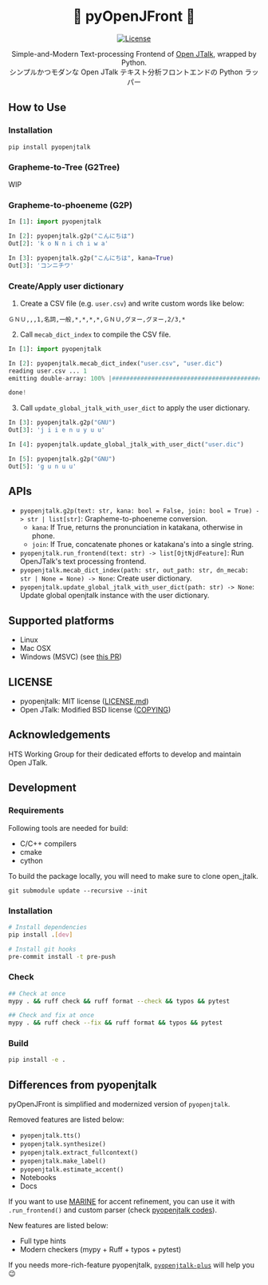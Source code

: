 <div align="center">

# 📃 pyOpenJFront 🔡 <!-- omit in toc -->

[![License](http://img.shields.io/badge/license-MIT-brightgreen.svg?style=flat)](LICENSE.md)

Simple-and-Modern Text-processing Frontend of [Open JTalk](http://open-jtalk.sp.nitech.ac.jp/), wrapped by Python.  
シンプルかつモダンな Open JTalk テキスト分析フロントエンドの Python ラッパー
</div>

## How to Use
### Installation

```
pip install pyopenjtalk
```

### Grapheme-to-Tree (G2Tree)
WIP

### Grapheme-to-phoeneme (G2P)

```py
In [1]: import pyopenjtalk

In [2]: pyopenjtalk.g2p("こんにちは")
Out[2]: 'k o N n i ch i w a'

In [3]: pyopenjtalk.g2p("こんにちは", kana=True)
Out[3]: 'コンニチワ'
```

### Create/Apply user dictionary

1. Create a CSV file (e.g. `user.csv`) and write custom words like below:

```csv
ＧＮＵ,,,1,名詞,一般,*,*,*,*,ＧＮＵ,グヌー,グヌー,2/3,*
```

2. Call `mecab_dict_index` to compile the CSV file.

```python
In [1]: import pyopenjtalk

In [2]: pyopenjtalk.mecab_dict_index("user.csv", "user.dic")
reading user.csv ... 1
emitting double-array: 100% |###########################################|

done!
```

3. Call `update_global_jtalk_with_user_dict` to apply the user dictionary.

```python
In [3]: pyopenjtalk.g2p("GNU")
Out[3]: 'j i i e n u y u u'

In [4]: pyopenjtalk.update_global_jtalk_with_user_dict("user.dic")

In [5]: pyopenjtalk.g2p("GNU")
Out[5]: 'g u n u u'
```

## APIs
- `pyopenjtalk.g2p(text: str, kana: bool = False, join: bool = True) -> str | list[str]`: Grapheme-to-phoeneme conversion.
  - `kana`: If True, returns the pronunciation in katakana, otherwise in phone.
  - `join`: If True, concatenate phones or katakana's into a single string.
- `pyopenjtalk.run_frontend(text: str) -> list[OjtNjdFeature]`: Run OpenJTalk's text processing frontend.
- `pyopenjtalk.mecab_dict_index(path: str, out_path: str, dn_mecab: str | None = None) -> None`: Create user dictionary.
- `pyopenjtalk.update_global_jtalk_with_user_dict(path: str) -> None`: Update global openjtalk instance with the user dictionary.

## Supported platforms

- Linux
- Mac OSX
- Windows (MSVC) (see [this PR](https://github.com/r9y9/pyopenjtalk/pull/13))

## LICENSE

- pyopenjtalk: MIT license ([LICENSE.md](LICENSE.md))
- Open JTalk: Modified BSD license ([COPYING](https://github.com/r9y9/open_jtalk/blob/1.10/src/COPYING))

## Acknowledgements

HTS Working Group for their dedicated efforts to develop and maintain Open JTalk.

## Development

### Requirements
Following tools are needed for build:

- C/C++ compilers
- cmake
- cython

To build the package locally, you will need to make sure to clone open_jtalk.

```
git submodule update --recursive --init
```

### Installation
```bash
# Install dependencies
pip install .[dev]

# Install git hooks
pre-commit install -t pre-push
```

### Check
```bash
## Check at once
mypy . && ruff check && ruff format --check && typos && pytest

## Check and fix at once
mypy . && ruff check --fix && ruff format && typos && pytest
```

### Build
```bash
pip install -e .
```

## Differences from pyopenjtalk
pyOpenJFront is simplified and modernized version of `pyopenjtalk`.  

Removed features are listed below:  

- `pyopenjtalk.tts()`
- `pyopenjtalk.synthesize()`
- `pyopenjtalk.extract_fullcontext()`
- `pyopenjtalk.make_label()`
- `pyopenjtalk.estimate_accent()`
- Notebooks
- Docs

If you want to use [MARINE](https://github.com/6gsn/marine) for accent refinement, you can use it with `.run_frontend()` and custom parser (check [pyopenjtalk codes](https://github.com/r9y9/pyopenjtalk/blob/0f0fc44e782a8134cd9a51d80b57b48a7c95bb80/pyopenjtalk/__init__.py#L140-L159)).  

New features are listed below:

- Full type hints
- Modern checkers (mypy + Ruff + typos + pytest)

If you needs more-rich-feature pyopenjtalk, [`pyopenjtalk-plus`](https://github.com/tsukumijima/pyopenjtalk-plus) will help you 😉